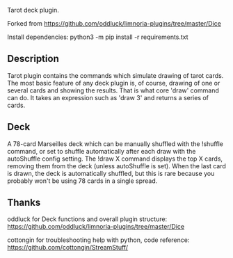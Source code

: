 Tarot deck plugin.

Forked from https://github.com/oddluck/limnoria-plugins/tree/master/Dice

Install dependencies: python3 -m pip install -r requirements.txt

## Description

Tarot plugin contains the commands which simulate drawing of tarot cards.
The most basic feature of any deck plugin is, of course, drawing of one or 
several cards and showing the results. That is what core 'draw' command can
do. It takes an expression such as 'draw 3' and returns a series of cards.

## Deck

A 78-card Marseilles deck which can be manually shuffled with the !shuffle 
command, or set to shuffle automatically after each draw with the autoShuffle
config setting. The !draw X command displays the top X cards, removing them 
from the deck (unless autoShuffle is set). When the last card is drawn, the
deck is automatically shuffled, but this is rare because you probably won't
be using 78 cards in a single spread.

## Thanks

oddluck for Deck functions and overall plugin structure:
https://github.com/oddluck/limnoria-plugins/tree/master/Dice

cottongin for troubleshooting help with python, code reference:
https://github.com/cottongin/StreamStuff/
